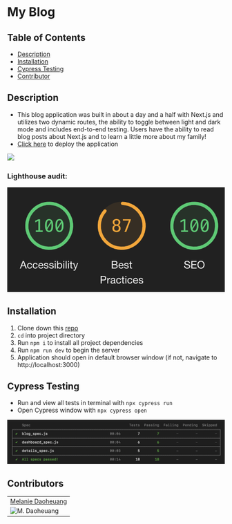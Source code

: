 # My Blog 

## Table of Contents
* [Description](#description)
* [Installation](#installation)
* [Cypress Testing](#cypress)
* [Contributor](#contributor) 

<a name="description"></a>
## Description
 - This blog application was built in about a day and a half with Next.js and utilizes two dynamic routes, the ability to toggle between light and dark mode and includes end-to-end testing. Users have the ability to read blog posts about Next.js and to learn a little more about my family! 
 - [Click here](https://nextjs-blog-roan-seven.vercel.app/) to deploy the application
 
<img src="https://media.giphy.com/media/Gudz8o4uE5gnsh5xNK/giphy-downsized.gif" width="600">

### Lighthouse audit:

![accessibility](./public/images/accessibility.png)

<a name="installation"></a>
## Installation
1. Clone down this [repo](https://github.com/daomeow/nextjs-blog)
2. `cd` into project directory
3. Run `npm i` to install all project dependencies
4. Run `npm run dev` to begin the server
5. Application should open in default browser window (if not, navigate to http://localhost:3000)

<a name="cypress"></a>
## Cypress Testing 
- Run and view all tests in terminal with `npx cypress run`
- Open Cypress window with `npx cypress open`

![cypress](./public/images/cypress.png)

<a name="contributor"></a>
## Contributors
<table>
    <tr>
        <td><a href="https://github.com/daomeow">Melanie Daoheuang</td>
    </tr>
    <tr>
      <td><img src="https://avatars.githubusercontent.com/u/72346536?v=4" alt="M. Daoheuang" width="125" height="auto" /></td>
</table>

